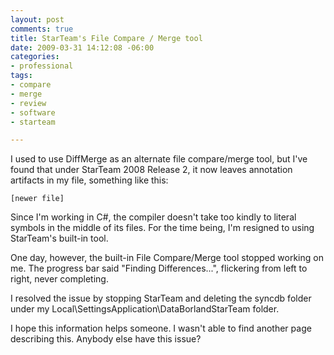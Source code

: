 ```yaml
---
layout: post
comments: true
title: StarTeam's File Compare / Merge tool
date: 2009-03-31 14:12:08 -06:00
categories:
- professional
tags:
- compare
- merge
- review
- software
- starteam

---
```

I used to use DiffMerge as an alternate file compare/merge tool, but I've found that under StarTeam 2008 Release 2, it now leaves annotation artifacts in my file, something like this:

`[newer file]`

Since I'm working in C#, the compiler doesn't take too kindly to literal symbols in the middle of its files. For the time being, I'm resigned to using StarTeam's built-in tool.

One day, however, the built-in File Compare/Merge tool stopped working on me. The progress bar said "Finding Differences...", flickering from left to right, never completing.

I resolved the issue by stopping StarTeam and deleting the syncdb folder under my Local\\SettingsApplication\\DataBorlandStarTeam folder.

I hope this information helps someone. I wasn't able to find another page describing this. Anybody else have this issue?
